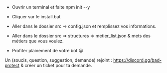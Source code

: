 - Ouvrir un terminal et faite npm init --y

- Cliquer sur le install.bat

- Aller dans le dossier src => config.json et remplissez vos informations.

- Aller dans le dossier src => structures => metier_list.json & mets des métiers que vous voulez.

- Profiter plainement de votre bot 😀


Un (soucis, question, suggestion, demande) rejoint : https://discord.gg/bad-protect & créer un ticket pour ta demande.
